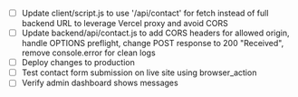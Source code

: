 - [ ] Update client/script.js to use '/api/contact' for fetch instead of full backend URL to leverage Vercel proxy and avoid CORS
- [ ] Update backend/api/contact.js to add CORS headers for allowed origin, handle OPTIONS preflight, change POST response to 200 "Received", remove console.error for clean logs
- [ ] Deploy changes to production
- [ ] Test contact form submission on live site using browser_action
- [ ] Verify admin dashboard shows messages
